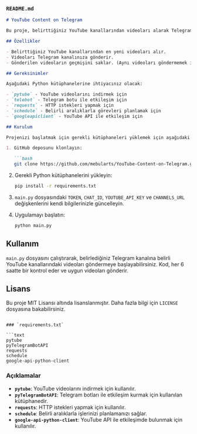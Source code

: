 ### `README.md`

```markdown
# YouTube Content on Telegram

Bu proje, belirttiğiniz YouTube kanallarından videoları alarak Telegram kanalınıza göndermenizi sağlar. YouTube API'sinden video bilgilerini çeker, videoları indirir ve Telegram botu aracılığıyla gönderir.

## Özellikler

- Belirttiğiniz YouTube kanallarından en yeni videoları alır.
- Videoları Telegram kanalınıza gönderir.
- Gönderilen videoların geçmişini saklar. (Aynı videoları göndermemek için)

## Gereksinimler

Aşağıdaki Python kütüphanelerine ihtiyacınız olacak:

- `pytube` - YouTube videolarını indirmek için
- `telebot` - Telegram botu ile etkileşim için
- `requests` - HTTP istekleri yapmak için
- `schedule` - Belirli aralıklarla görevleri planlamak için
- `googleapiclient` - YouTube API ile etkileşim için

## Kurulum

Projenizi başlatmak için gerekli kütüphaneleri yüklemek için aşağıdaki adımları izleyin:

1. GitHub deposunu klonlayın:

   ```bash
   git clone https://github.com/mebularts/YouTube-Content-on-Telegram.git
   ```

2. Gerekli Python kütüphanelerini yükleyin:

   ```bash
   pip install -r requirements.txt
   ```

3. `main.py` dosyasındaki `TOKEN`, `CHAT_ID`, `YOUTUBE_API_KEY` ve `CHANNELS_URL` değişkenlerini kendi bilgilerinizle güncelleyin.

4. Uygulamayı başlatın:

   ```bash
   python main.py
   ```

## Kullanım

`main.py` dosyasını çalıştırarak, belirlediğiniz Telegram kanalına belirli YouTube kanallarındaki videoları göndermeye başlayabilirsiniz. Kod, her 6 saatte bir kontrol eder ve uygun videoları gönderir.

## Lisans

Bu proje MIT Lisansı altında lisanslanmıştır. Daha fazla bilgi için `LICENSE` dosyasına bakabilirsiniz.
```

### `requirements.txt`

```text
pytube
pyTelegramBotAPI
requests
schedule
google-api-python-client
```

### Açıklamalar

- **`pytube`**: YouTube videolarını indirmek için kullanılır.
- **`pyTelegramBotAPI`**: Telegram botları ile etkileşim kurmak için kullanılan kütüphanedir.
- **`requests`**: HTTP istekleri yapmak için kullanılır.
- **`schedule`**: Belirli aralıklarla işlerinizi planlamanızı sağlar.
- **`google-api-python-client`**: YouTube API ile etkileşimde bulunmak için kullanılır.
